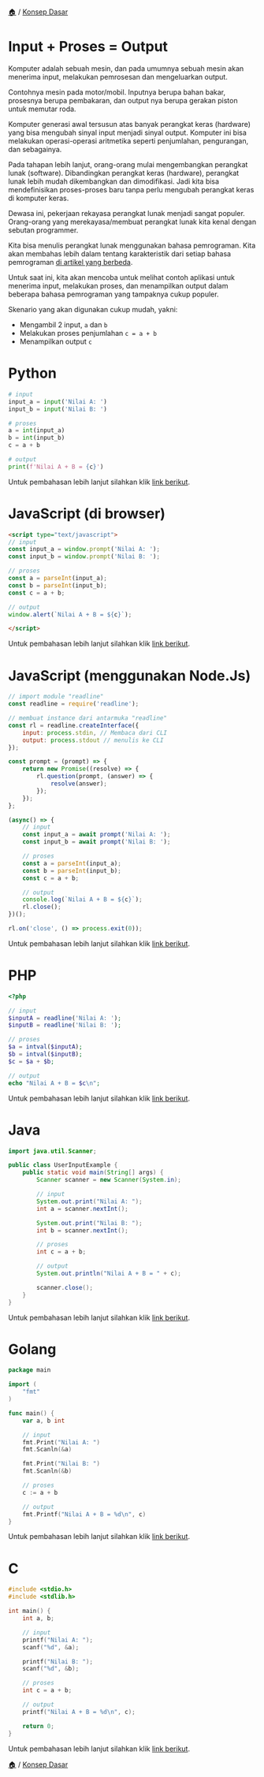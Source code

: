 [🏠](../../README.md) / [Konsep Dasar](../README.md)

# Input + Proses = Output

Komputer adalah sebuah mesin, dan pada umumnya sebuah mesin akan menerima input, melakukan pemrosesan dan mengeluarkan output.

Contohnya mesin pada motor/mobil. Inputnya berupa bahan bakar, prosesnya berupa pembakaran, dan output nya berupa gerakan piston untuk memutar roda.

Komputer generasi awal tersusun atas banyak perangkat keras (hardware) yang bisa mengubah sinyal input menjadi sinyal output. Komputer ini bisa melakukan operasi-operasi aritmetika seperti penjumlahan, pengurangan, dan sebagainya.

Pada tahapan lebih lanjut, orang-orang mulai mengembangkan perangkat lunak (software). Dibandingkan perangkat keras (hardware), perangkat lunak lebih mudah dikembangkan dan dimodifikasi. Jadi kita bisa mendefinisikan proses-proses baru tanpa perlu mengubah perangkat keras di komputer keras.

Dewasa ini, pekerjaan rekayasa perangkat lunak menjadi sangat populer. Orang-orang yang merekayasa/membuat perangkat lunak kita kenal dengan sebutan programmer.

Kita bisa menulis perangkat lunak menggunakan bahasa pemrograman. Kita akan membahas lebih dalam tentang karakteristik dari setiap bahasa pemrograman [di artikel yang berbeda](../bahasa-pemrograman/README.md).

Untuk saat ini, kita akan mencoba untuk melihat contoh aplikasi untuk menerima input, melakukan proses, dan menampilkan output dalam beberapa bahasa pemrograman yang tampaknya cukup populer.

Skenario yang akan digunakan cukup mudah, yakni:
- Mengambil 2 input, `a` dan `b`
- Melakukan proses penjumlahan `c = a + b`
- Menampilkan output `c`

# Python

```python
# input
input_a = input('Nilai A: ')
input_b = input('Nilai B: ')

# proses
a = int(input_a)
b = int(input_b)
c = a + b

# output
print(f'Nilai A + B = {c}')
```

Untuk pembahasan lebih lanjut silahkan klik [link berikut](./python/README.md).

# JavaScript (di browser)

```html
<script type="text/javascript">
// input
const input_a = window.prompt('Nilai A: ');
const input_b = window.prompt('Nilai B: ');

// proses
const a = parseInt(input_a);
const b = parseInt(input_b);
const c = a + b;

// output
window.alert(`Nilai A + B = ${c}`);

</script>
```

Untuk pembahasan lebih lanjut silahkan klik [link berikut](./javascript-browser/README.md).

# JavaScript (menggunakan Node.Js)

```javascript
// import module "readline"
const readline = require('readline');

// membuat instance dari antarmuka "readline"
const rl = readline.createInterface({
    input: process.stdin, // Membaca dari CLI
    output: process.stdout // menulis ke CLI
});

const prompt = (prompt) => {
    return new Promise((resolve) => {
        rl.question(prompt, (answer) => {
            resolve(answer);
        });
    });
};

(async() => {
    // input
    const input_a = await prompt('Nilai A: ');
    const input_b = await prompt('Nilai B: ');

    // proses
    const a = parseInt(input_a);
    const b = parseInt(input_b);
    const c = a + b;

    // output
    console.log(`Nilai A + B = ${c}`);
    rl.close();
})();

rl.on('close', () => process.exit(0));
```

Untuk pembahasan lebih lanjut silahkan klik [link berikut](./javascript-nodejs/README.md).

# PHP

```php
<?php

// input
$inputA = readline('Nilai A: ');
$inputB = readline('Nilai B: ');

// proses
$a = intval($inputA);
$b = intval($inputB);
$c = $a + $b;

// output
echo "Nilai A + B = $c\n";
```

Untuk pembahasan lebih lanjut silahkan klik [link berikut](./php/README.md).


# Java

```java
import java.util.Scanner;

public class UserInputExample {
    public static void main(String[] args) {
        Scanner scanner = new Scanner(System.in);

        // input
        System.out.print("Nilai A: ");
        int a = scanner.nextInt();

        System.out.print("Nilai B: ");
        int b = scanner.nextInt();

        // proses
        int c = a + b;

        // output
        System.out.println("Nilai A + B = " + c);

        scanner.close();
    }
}
```

Untuk pembahasan lebih lanjut silahkan klik [link berikut](./java/README.md).

# Golang

```go
package main

import (
	"fmt"
)

func main() {
	var a, b int

    // input
	fmt.Print("Nilai A: ")
	fmt.Scanln(&a)

	fmt.Print("Nilai B: ")
	fmt.Scanln(&b)

    // proses
	c := a + b

    // output
	fmt.Printf("Nilai A + B = %d\n", c)
}
```


Untuk pembahasan lebih lanjut silahkan klik [link berikut](./go/README.md).

# C

```c
#include <stdio.h>
#include <stdlib.h>

int main() {
    int a, b;

    // input
    printf("Nilai A: ");
    scanf("%d", &a);

    printf("Nilai B: ");
    scanf("%d", &b);

    // proses
    int c = a + b;

    // output
    printf("Nilai A + B = %d\n", c);

    return 0;
}
```

Untuk pembahasan lebih lanjut silahkan klik [link berikut](./c/README.md).


[🏠](../../README.md) / [Konsep Dasar](../README.md)